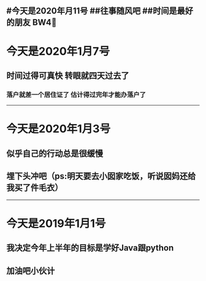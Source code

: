 #今天是2020年月11号
##往事随风吧
##时间是最好的朋友
BW4🐼
---
# 今天是2020年1月7号
## 时间过得可真快 转眼就四天过去了
### 落户就差一个居住证了 估计得过完年才能办落户了
---
# 今天是2020年1月3号
## 似乎自己的行动总是很缓慢
## 埋下头冲吧（ps:明天要去小囡家吃饭，听说囡妈还给我买了件毛衣）
---
# 今天是2019年1月1号
## 我决定今年上半年的目标是学好Java跟python
## 加油吧小伙计
